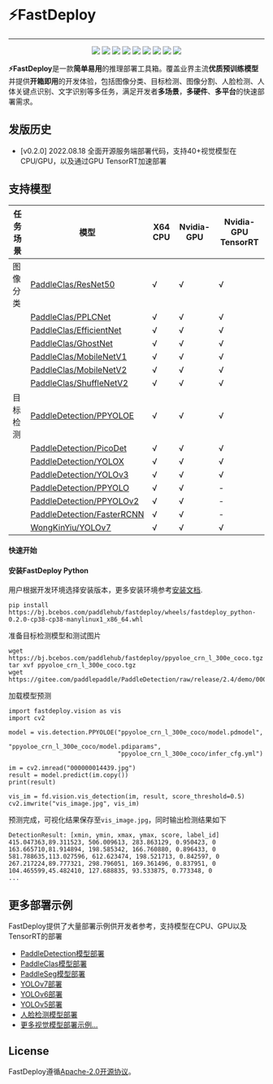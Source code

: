 # ⚡️FastDeploy

</p>

------------------------------------------------------------------------------------------

<p align="center">
    <a href="./LICENSE"><img src="https://img.shields.io/badge/license-Apache%202-dfd.svg"></a>
    <a href="https://github.com/PaddlePaddle/FastDeploy/releases"><img src="https://img.shields.io/github/v/release/PaddlePaddle/FastDeploy?color=ffa"></a>
    <a href=""><img src="https://img.shields.io/badge/python-3.7+-aff.svg"></a>
    <a href=""><img src="https://img.shields.io/badge/os-linux%2C%20win%2C%20mac-pink.svg"></a>
    <a href="https://github.com/PaddlePaddle/FastDeploy/graphs/contributors"><img src="https://img.shields.io/github/contributors/PaddlePaddle/FastDeploy?color=9ea"></a>
    <a href="https://github.com/PaddlePaddle/FastDeploy/commits"><img src="https://img.shields.io/github/commit-activity/m/PaddlePaddle/FastDeploy?color=3af"></a>
    <a href="https://pypi.org/project/FastDeploy-python/"><img src="https://img.shields.io/pypi/dm/FastDeploy-python?color=9cf"></a>
    <a href="https://github.com/PaddlePaddle/FastDeploy/issues"><img src="https://img.shields.io/github/issues/PaddlePaddle/FastDeploy?color=9cc"></a>
    <a href="https://github.com/PaddlePaddle/FastDeploy/stargazers"><img src="https://img.shields.io/github/stars/PaddlePaddle/FastDeploy?color=ccf"></a>
</p>

**⚡️FastDeploy**是一款**简单易用**的推理部署工具箱。覆盖业界主流**优质预训练模型**并提供**开箱即用**的开发体验，包括图像分类、目标检测、图像分割、人脸检测、人体关键点识别、文字识别等多任务，满足开发者**多场景**，**多硬件**、**多平台**的快速部署需求。

## 发版历史
- [v0.2.0] 2022.08.18 全面开源服务端部署代码，支持40+视觉模型在CPU/GPU，以及通过GPU TensorRT加速部署

## 支持模型

| 任务场景 | 模型                                                         | X64 CPU | Nvidia-GPU | Nvidia-GPU TensorRT |
| -------- | ------------------------------------------------------------ | ------- | ---------- | ------------------- |
| 图像分类 | [PaddleClas/ResNet50](./examples/vision/classification/paddleclas) | √       | √          | √                   |
|          | [PaddleClas/PPLCNet](./examples/vision/classification/paddleclas) | √       | √          | √                   |
|          | [PaddleClas/EfficientNet](./examples/vision/classification/paddleclas) | √       | √          | √                   |
|          | [PaddleClas/GhostNet](./examples/vision/classification/paddleclas) | √       | √          | √                   |
|          | [PaddleClas/MobileNetV1](./examples/vision/classification/paddleclas) | √       | √          | √                   |
|          | [PaddleClas/MobileNetV2](./examples/vision/classification/paddleclas) | √       | √          | √                   |
|          | [PaddleClas/ShuffleNetV2](./examples/vision/classification/paddleclas) | √       | √          | √                   |
| 目标检测 | [PaddleDetection/PPYOLOE](./examples/vision/detection/paddledetection) | √       | √          | √                   |
|          | [PaddleDetection/PicoDet](./examples/vision/detection/paddledetection) | √       | √          | √                   |
|          | [PaddleDetection/YOLOX](./examples/vision/detection/paddledetection) | √       | √          | √                   |
|          | [PaddleDetection/YOLOv3](./examples/vision/detection/paddledetection) | √       | √          | √                   |
|          | [PaddleDetection/PPYOLO](./examples/vision/detection/paddledetection) | √       | √          | -                   |
|          | [PaddleDetection/PPYOLOv2](./examples/vision/detection/paddledetection) | √       | √          | -                   |
|          | [PaddleDetection/FasterRCNN](./examples/vision/detection/paddledetection) | √       | √          | -                   |
|          | [WongKinYiu/YOLOv7](./examples/vision/detection/yolov7) | √       | √          | √                   |

#### 快速开始

#### 安装FastDeploy Python

用户根据开发环境选择安装版本，更多安装环境参考[安装文档](docs/quick_start/install.md).

```
pip install https://bj.bcebos.com/paddlehub/fastdeploy/wheels/fastdeploy_python-0.2.0-cp38-cp38-manylinux1_x86_64.whl
```

准备目标检测模型和测试图片
```
wget https://bj.bcebos.com/paddlehub/fastdeploy/ppyoloe_crn_l_300e_coco.tgz
tar xvf ppyoloe_crn_l_300e_coco.tgz
wget https://gitee.com/paddlepaddle/PaddleDetection/raw/release/2.4/demo/000000014439.jpg
```

加载模型预测
```
import fastdeploy.vision as vis
import cv2

model = vis.detection.PPYOLOE("ppyoloe_crn_l_300e_coco/model.pdmodel",
                              "ppyoloe_crn_l_300e_coco/model.pdiparams",
                              "ppyoloe_crn_l_300e_coco/infer_cfg.yml")

im = cv2.imread("000000014439.jpg")
result = model.predict(im.copy())
print(result)

vis_im = fd.vision.vis_detection(im, result, score_threshold=0.5)
cv2.imwrite("vis_image.jpg", vis_im)
```

预测完成，可视化结果保存至`vis_image.jpg`，同时输出检测结果如下
```
DetectionResult: [xmin, ymin, xmax, ymax, score, label_id]
415.047363,89.311523, 506.009613, 283.863129, 0.950423, 0
163.665710,81.914894, 198.585342, 166.760880, 0.896433, 0
581.788635,113.027596, 612.623474, 198.521713, 0.842597, 0
267.217224,89.777321, 298.796051, 169.361496, 0.837951, 0
104.465599,45.482410, 127.688835, 93.533875, 0.773348, 0
...
```

## 更多部署示例

FastDeploy提供了大量部署示例供开发者参考，支持模型在CPU、GPU以及TensorRT的部署

- [PaddleDetection模型部署](examples/vision/detection/paddledetection)
- [PaddleClas模型部署](examples/vision/classification/paddleclas)
- [PaddleSeg模型部署](examples/vision/segmentation/paddleseg)
- [YOLOv7部署](examples/vision/detection/yolov7)
- [YOLOv6部署](examples/vision/detection/yolov6)
- [YOLOv5部署](examples/vision/detection/yolov5)
- [人脸检测模型部署](examples/vision/facedet)
- [更多视觉模型部署示例...](examples/vision)


## License

FastDeploy遵循[Apache-2.0开源协议](./LICENSE)。
